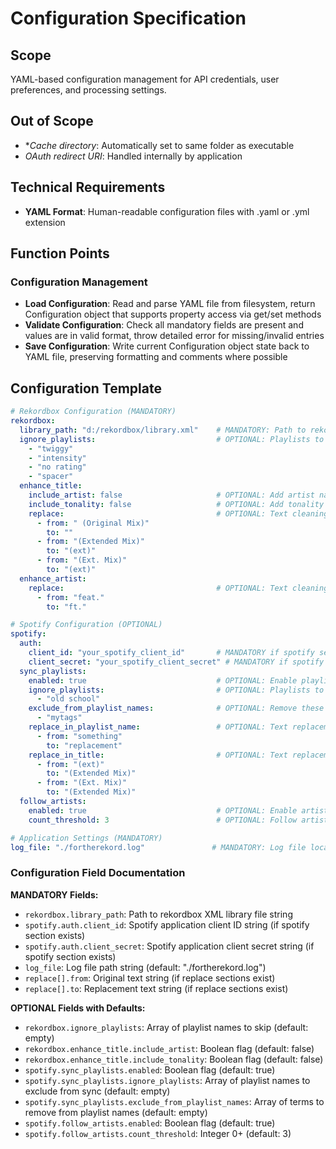 # Configuration Specification

## Scope
YAML-based configuration management for API credentials, user preferences, and processing settings.

## Out of Scope
- **Cache directory*: Automatically set to same folder as executable
- *OAuth redirect URI*: Handled internally by application

## Technical Requirements
- **YAML Format**: Human-readable configuration files with .yaml or .yml extension

## Function Points

### Configuration Management
- **Load Configuration**: Read and parse YAML file from filesystem, return Configuration object that supports property access via get/set methods
- **Validate Configuration**: Check all mandatory fields are present and values are in valid format, throw detailed error for missing/invalid entries
- **Save Configuration**: Write current Configuration object state back to YAML file, preserving formatting and comments where possible

## Configuration Template

```yaml
# Rekordbox Configuration (MANDATORY)
rekordbox:
  library_path: "d:/rekordbox/library.xml"    # MANDATORY: Path to rekordbox XML library file
  ignore_playlists:                           # OPTIONAL: Playlists to skip during processing
    - "twiggy"
    - "intensity" 
    - "no rating"
    - "spacer"
  enhance_title:
    include_artist: false                     # OPTIONAL: Add artist name to track title, defaults to false
    include_tonality: false                   # OPTIONAL: Add tonality (1A, 5B, etc.) to track title, defaults to false
    replace:                                  # OPTIONAL: Text cleaning rules for track titles
      - from: " (Original Mix)"
        to: ""
      - from: "(Extended Mix)"
        to: "(ext)"
      - from: "(Ext. Mix)"  
        to: "(ext)"
  enhance_artist:
    replace:                                  # OPTIONAL: Text cleaning rules for artist names
      - from: "feat."
        to: "ft."

# Spotify Configuration (OPTIONAL)
spotify:
  auth:
    client_id: "your_spotify_client_id"       # MANDATORY if spotify section exists: Spotify app client ID
    client_secret: "your_spotify_client_secret" # MANDATORY if spotify section exists: Spotify app client secret
  sync_playlists:
    enabled: true                             # OPTIONAL: Enable playlist synchronization to Spotify, defaults to true
    ignore_playlists:                         # OPTIONAL: Playlists to exclude from Spotify sync
      - "old school"
    exclude_from_playlist_names:              # OPTIONAL: Remove these terms from Spotify playlist names
      - "mytags"
    replace_in_playlist_name:                 # OPTIONAL: Text replacements for playlist names
      - from: "something"
        to: "replacement"
    replace_in_title:                         # OPTIONAL: Text replacements for track titles in Spotify
      - from: "(ext)"
        to: "(Extended Mix)"
      - from: "(Ext. Mix)"
        to: "(Extended Mix)"
  follow_artists:
    enabled: true                             # OPTIONAL: Enable artist following feature, defaults to true
    count_threshold: 3                        # OPTIONAL: Follow artists if they appear in X or more liked tracks, defaults to 3

# Application Settings (MANDATORY)
log_file: "./fortherekord.log"               # MANDATORY: Log file location, defaults to ./fortherekord.log if not specified
```

### Configuration Field Documentation

**MANDATORY Fields:**
- `rekordbox.library_path`: Path to rekordbox XML library file string
- `spotify.auth.client_id`: Spotify application client ID string (if spotify section exists)
- `spotify.auth.client_secret`: Spotify application client secret string (if spotify section exists)
- `log_file`: Log file path string (default: "./fortherekord.log")
- `replace[].from`: Original text string (if replace sections exist)
- `replace[].to`: Replacement text string (if replace sections exist)

**OPTIONAL Fields with Defaults:**
- `rekordbox.ignore_playlists`: Array of playlist names to skip (default: empty)
- `rekordbox.enhance_title.include_artist`: Boolean flag (default: false)
- `rekordbox.enhance_title.include_tonality`: Boolean flag (default: false)
- `spotify.sync_playlists.enabled`: Boolean flag (default: true)
- `spotify.sync_playlists.ignore_playlists`: Array of playlist names to exclude from sync (default: empty)
- `spotify.sync_playlists.exclude_from_playlist_names`: Array of terms to remove from playlist names (default: empty)
- `spotify.follow_artists.enabled`: Boolean flag (default: true)
- `spotify.follow_artists.count_threshold`: Integer 0+ (default: 3)
